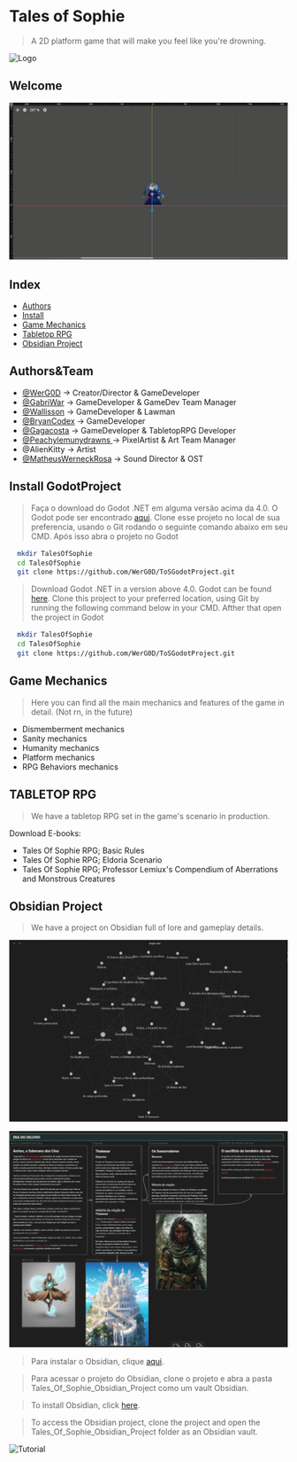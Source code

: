 
# Tales of Sophie 

> A 2D platform game that will make you feel like you're drowning.

![Logo](https://github.com/WerG0D/ToSGodotProject/blob/csharp/assets/icons/Tos%20Logo.png?raw=true)


## Welcome

![Welcome](https://github.com/WerG0D/Tales-of-Sophie-build/blob/csharp/assets/icons/readmeassets/2024-06-05-09-04-29.gif?raw=true)

## Index

- [Authors](#auth)
- [Install](#install)
- [Game Mechanics](#game)
- [Tabletop RPG](#tabletoprpg)
- [Obsidian Project](#obsidian)

<a name="auth"></a>
## Authors&Team

- [@WerG0D](https://github.com/WerG0D) -> Creator/Director & GameDeveloper 
- [@GabriWar](https://github.com/GabriWar) -> GameDeveloper & GameDev Team Manager
- [@Wallisson](https://github.com/wallissu) -> GameDeveloper & Lawman
- [@BryanCodex](https://github.com/BryanCodex) -> GameDeveloper
- [@Gagacosta](https://github.com/gagacosta) -> GameDeveloper & TabletopRPG Developer
- [@Peachylemunydrawns ](https://www.instagram.com/pewchylemunydraws?igsh=MThmNWM5Yjdkajlkcg==) -> PixelArtist & Art Team Manager
- @AlienKitty -> Artist 
- [@MatheusWerneckRosa](https://www.instagram.com/matheuswerneckr?igsh=MWcwaTJ3N2gzbTJ4eQ==) -> Sound Director & OST 



<a name="install"></a>
## Install GodotProject

> Faça o download do Godot .NET em alguma versão acima da 4.0. O Godot pode ser encontrado [aqui](https://godotengine.org/download).
> Clone esse projeto no local de sua preferencia, usando o Git rodando o seguinte comando abaixo em seu CMD. Após isso abra o projeto no Godot

```bash
  mkdir TalesOfSophie
  cd TalesOfSophie
  git clone https://github.com/WerG0D/ToSGodotProject.git
```

> Download Godot .NET in a version above 4.0. Godot can be found [here](https://godotengine.org/download). 
> Clone this project to your preferred location, using Git by running the following command below in your CMD. Afther that open the project in Godot

```bash
  mkdir TalesOfSophie
  cd TalesOfSophie
  git clone https://github.com/WerG0D/ToSGodotProject.git
```

<a name="game"></a>
## Game Mechanics
>Here you can find all the main mechanics and features of the game in detail. (Not rn, in the future)
- Dismemberment mechanics
- Sanity mechanics
- Humanity mechanics
- Platform mechanics
- RPG Behaviors mechanics


<a name="tabletoprpg"></a>
## TABLETOP RPG 

> We have a tabletop RPG set in the game's scenario in production.

Download E-books:
- Tales Of Sophie RPG; Basic Rules
- Tales Of Sophie RPG; Eldoria Scenario
- Tales Of Sophie RPG; Professor Lemiux's Compendium of Aberrations and Monstrous Creatures
<a name="obsidian"></a>
## Obsidian Project
> We have a project on Obsidian full of lore and gameplay details.

![Screenshot1](https://github.com/WerG0D/Tales-of-Sophie-build/blob/csharp/assets/icons/readmeassets/Screenshot_1.png?raw=true)

![Screenshot2](https://github.com/WerG0D/Tales-of-Sophie-build/blob/csharp/assets/icons/readmeassets/Screenshot_2.png?raw=true)


> Para instalar o Obsidian, clique [aqui](https://obsidian.md/).

> Para acessar o projeto do Obsidian, clone o projeto e abra a pasta Tales_Of_Sophie_Obsidian_Project como um vault Obsidian.

> To install Obsidian, click [here](https://obsidian.md/).

> To access the Obsidian project, clone the project and open the Tales_Of_Sophie_Obsidian_Project folder as an Obsidian vault.

![Tutorial](https://github.com/WerG0D/Tales-of-Sophie-build/blob/csharp/assets/icons/readmeassets/2024-06-05%2012-18-56.gif?raw=true)

